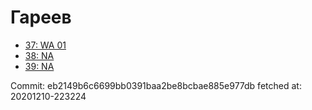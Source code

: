 # Гареев
- [37: WA 01](37.md)
- [38: NA](38.md)
- [39: NA](39.md)

Commit: eb2149b6c6699bb0391baa2be8bcbae885e977db
 fetched at: 20201210-223224
